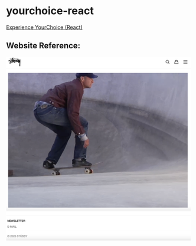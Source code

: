 # yourchoice-react
[Experience YourChoice (React)](http://courses.ics.hawaii.edu/ics314s25/morea/react/experience-yourchoice-react.html)

## Website Reference:

<img src="https://github.com/jang-taeyang/yourchoice-react/blob/main/my-app./public/Screenshot_2025-02-25_at_9.55.07_PM.png" alt="Homepage" width="500">

<img src="https://github.com/jang-taeyang/yourchoice-react/blob/main/my-app./public/Screenshot_2025-02-25_at_9.55.27_PM.png" alt="Footer" width="500">
